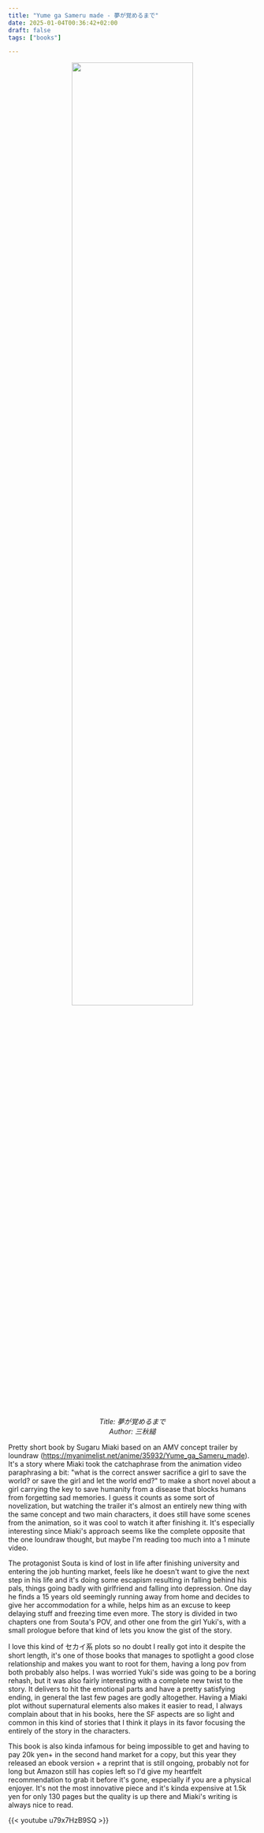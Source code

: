 ```yaml
---
title: "Yume ga Sameru made - 夢が覚めるまで"
date: 2025-01-04T00:36:42+02:00
draft: false
tags: ["books"]

---
```


<center>

<img src="/unikansou/images/yumegasamerumade/0.jpg" width="70%"/>

*Title: 夢が覚めるまで <br/>
Author: 三秋縋 <br/>*

</center>


Pretty short book by Sugaru Miaki based on an AMV concept trailer by loundraw (https://myanimelist.net/anime/35932/Yume_ga_Sameru_made). It's a story where Miaki took the catchaphrase from the animation video paraphrasing a bit:  "what is the correct answer sacrifice a girl to save the world? or save the girl and let the world end?" to make a short novel about a girl carrying the key to save humanity from a disease that blocks humans from forgetting sad memories. I guess it counts as some sort of novelization, but watching the trailer it's almost an entirely new thing with the same concept and two main characters, it does still have some scenes from the animation, so it was cool to watch it after finishing it. It's especially interesting since Miaki's approach seems like the complete opposite that the one loundraw thought, but maybe I'm reading too much into a 1 minute video.

The protagonist Souta is kind of lost in life after finishing university and entering the job hunting market, feels like he doesn't want to give the next step in his life and it's doing some escapism resulting in falling behind his pals, things going badly with girlfriend and falling into depression. One day he finds a 15 years old seemingly running away from home and decides to give her accommodation for a while, helps him as an excuse to keep delaying stuff and freezing time even more. The story is divided in two chapters one from Souta's POV, and other one from the girl Yuki's, with a small prologue before that kind of lets you know the gist of the story.

I love this kind of セカイ系 plots so no doubt I really got into it despite the short length, it's one of those books that manages to spotlight a good close relationship and makes you want to root for them, having a long pov from both probably also helps. I was worried Yuki's side was going to be a boring rehash, but it was also fairly interesting with a complete new twist to the story. It delivers to hit the emotional parts and have a pretty satisfying ending, in general the last few pages are godly altogether. Having a Miaki plot without supernatural elements also makes it easier to read, I always complain about that in his books, here the SF aspects are so light and common in this kind of stories that I think it plays in its favor focusing the entirely of the story in the characters.

This book is also kinda infamous for being impossible to get and having to pay 20k yen+ in the second hand market for a copy, but this year they released an ebook version + a reprint that is still ongoing, probably not for long but Amazon still has copies left so I'd give my heartfelt recommendation to grab it before it's gone, especially if you are a physical enjoyer. It's not the most innovative piece and it's kinda expensive at 1.5k yen for only 130 pages but the quality is up there and Miaki's writing is always nice to read.


{{< youtube u79x7HzB9SQ >}}
